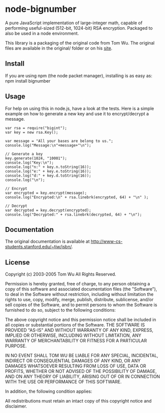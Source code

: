 node-bignumber
===============

A pure JavaScript implementation of large-integer math, capable of performing useful-sized (512-bit, 1024-bit) 
RSA encryption. Packaged to also be used in a node environment. 

This library is a packaging of the original code from Tom Wu. The original files are available in the
original/ folder or on his [site](http://www-cs-students.stanford.edu/~tjw/jsbn/).

Install
-------

If you are using npm (the node packet manager), installing is as easy as:
    npm install bignumber

Usage
-----

For help on using this in node.js, have a look at the tests. Here is a simple example on
how to generate a new key and use it to encrypt/decrypt a message.

    var rsa = require("bigint");
    var key = new rsa.Key();

    var message = "All your bases are belong to us.";
    console.log("Message:\n"+message+"\n");

    // Generate a key
    key.generate(1024, "10001");
    console.log("Key:\n");
    console.log("n:" + key.n.toString(16));
    console.log("e:" + key.e.toString(16));
    console.log("d:" + key.d.toString(16));
    console.log("\n");

    // Encrypt
    var encrypted = key.encrypt(message);
    console.log("Encrypted:\n" + rsa.linebrk(encrypted, 64) + "\n" );

    // Decrypt
    var decrypted = key.decrypt(encrypted);
    console.log("Decrypted:" + rsa.linebrk(decrypted, 64) + "\n");

Documentation
-------------

The original documentation is available at <http://www-cs-students.stanford.edu/~tjw/jsbn/>.


License
-------

Copyright (c) 2003-2005  Tom Wu
All Rights Reserved.

Permission is hereby granted, free of charge, to any person obtaining
a copy of this software and associated documentation files (the
"Software"), to deal in the Software without restriction, including
without limitation the rights to use, copy, modify, merge, publish,
distribute, sublicense, and/or sell copies of the Software, and to
permit persons to whom the Software is furnished to do so, subject to
the following conditions:

The above copyright notice and this permission notice shall be
included in all copies or substantial portions of the Software.
THE SOFTWARE IS PROVIDED "AS-IS" AND WITHOUT WARRANTY OF ANY KIND, 
EXPRESS, IMPLIED OR OTHERWISE, INCLUDING WITHOUT LIMITATION, ANY 
WARRANTY OF MERCHANTABILITY OR FITNESS FOR A PARTICULAR PURPOSE.  

IN NO EVENT SHALL TOM WU BE LIABLE FOR ANY SPECIAL, INCIDENTAL,
INDIRECT OR CONSEQUENTIAL DAMAGES OF ANY KIND, OR ANY DAMAGES WHATSOEVER
RESULTING FROM LOSS OF USE, DATA OR PROFITS, WHETHER OR NOT ADVISED OF
THE POSSIBILITY OF DAMAGE, AND ON ANY THEORY OF LIABILITY, ARISING OUT
OF OR IN CONNECTION WITH THE USE OR PERFORMANCE OF THIS SOFTWARE.

In addition, the following condition applies:

All redistributions must retain an intact copy of this copyright notice
and disclaimer.
